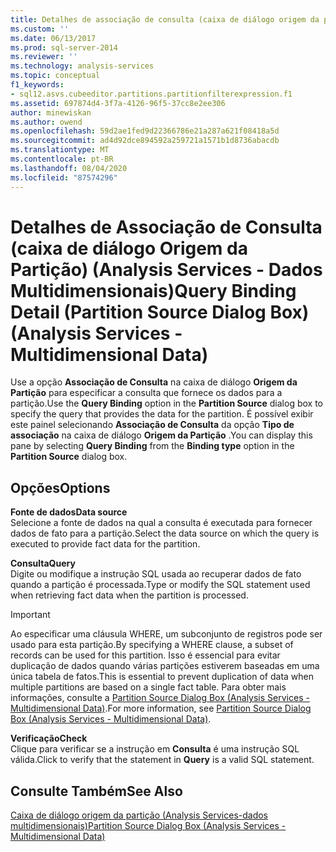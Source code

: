 ```yaml
---
title: Detalhes de associação de consulta (caixa de diálogo origem da partição) (Analysis Services-dados multidimensionais) | Microsoft Docs
ms.custom: ''
ms.date: 06/13/2017
ms.prod: sql-server-2014
ms.reviewer: ''
ms.technology: analysis-services
ms.topic: conceptual
f1_keywords:
- sql12.asvs.cubeeditor.partitions.partitionfilterexpression.f1
ms.assetid: 697874d4-3f7a-4126-96f5-37cc8e2ee306
author: minewiskan
ms.author: owend
ms.openlocfilehash: 59d2ae1fed9d22366786e21a287a621f08418a5d
ms.sourcegitcommit: ad4d92dce894592a259721a1571b1d8736abacdb
ms.translationtype: MT
ms.contentlocale: pt-BR
ms.lasthandoff: 08/04/2020
ms.locfileid: "87574296"
---
```

# <a name="query-binding-detail-partition-source-dialog-box-analysis-services---multidimensional-data"></a><span data-ttu-id="74538-102">Detalhes de Associação de Consulta (caixa de diálogo Origem da Partição) (Analysis Services - Dados Multidimensionais)</span><span class="sxs-lookup"><span data-stu-id="74538-102">Query Binding Detail (Partition Source Dialog Box) (Analysis Services - Multidimensional Data)</span></span>
  <span data-ttu-id="74538-103">Use a opção **Associação de Consulta** na caixa de diálogo **Origem da Partição** para especificar a consulta que fornece os dados para a partição.</span><span class="sxs-lookup"><span data-stu-id="74538-103">Use the **Query Binding** option in the **Partition Source** dialog box to specify the query that provides the data for the partition.</span></span> <span data-ttu-id="74538-104">É possível exibir este painel selecionando **Associação de Consulta** da opção **Tipo de associação** na caixa de diálogo **Origem da Partição** .</span><span class="sxs-lookup"><span data-stu-id="74538-104">You can display this pane by selecting **Query Binding** from the **Binding type** option in the **Partition Source** dialog box.</span></span>  
  
## <a name="options"></a><span data-ttu-id="74538-105">Opções</span><span class="sxs-lookup"><span data-stu-id="74538-105">Options</span></span>  
 <span data-ttu-id="74538-106">**Fonte de dados**</span><span class="sxs-lookup"><span data-stu-id="74538-106">**Data source**</span></span>  
 <span data-ttu-id="74538-107">Selecione a fonte de dados na qual a consulta é executada para fornecer dados de fato para a partição.</span><span class="sxs-lookup"><span data-stu-id="74538-107">Select the data source on which the query is executed to provide fact data for the partition.</span></span>  
  
 <span data-ttu-id="74538-108">**Consulta**</span><span class="sxs-lookup"><span data-stu-id="74538-108">**Query**</span></span>  
 <span data-ttu-id="74538-109">Digite ou modifique a instrução SQL usada ao recuperar dados de fato quando a partição é processada.</span><span class="sxs-lookup"><span data-stu-id="74538-109">Type or modify the SQL statement used when retrieving fact data when the partition is processed.</span></span>  
  
> [!IMPORTANT]  
>  <span data-ttu-id="74538-110">Ao especificar uma cláusula WHERE, um subconjunto de registros pode ser usado para esta partição.</span><span class="sxs-lookup"><span data-stu-id="74538-110">By specifying a WHERE clause, a subset of records can be used for this partition.</span></span> <span data-ttu-id="74538-111">Isso é essencial para evitar duplicação de dados quando várias partições estiverem baseadas em uma única tabela de fatos.</span><span class="sxs-lookup"><span data-stu-id="74538-111">This is essential to prevent duplication of data when multiple partitions are based on a single fact table.</span></span> <span data-ttu-id="74538-112">Para obter mais informações, consulte a [Partition Source Dialog Box &#40;Analysis Services - Multidimensional Data&#41;](partition-source-dialog-box-analysis-services-multidimensional-data.md).</span><span class="sxs-lookup"><span data-stu-id="74538-112">For more information, see [Partition Source Dialog Box &#40;Analysis Services - Multidimensional Data&#41;](partition-source-dialog-box-analysis-services-multidimensional-data.md).</span></span>  
  
 <span data-ttu-id="74538-113">**Verificação**</span><span class="sxs-lookup"><span data-stu-id="74538-113">**Check**</span></span>  
 <span data-ttu-id="74538-114">Clique para verificar se a instrução em **Consulta** é uma instrução SQL válida.</span><span class="sxs-lookup"><span data-stu-id="74538-114">Click to verify that the statement in **Query** is a valid SQL statement.</span></span>  
  
## <a name="see-also"></a><span data-ttu-id="74538-115">Consulte Também</span><span class="sxs-lookup"><span data-stu-id="74538-115">See Also</span></span>  
 [<span data-ttu-id="74538-116">Caixa de diálogo origem da partição &#40;Analysis Services-dados multidimensionais&#41;</span><span class="sxs-lookup"><span data-stu-id="74538-116">Partition Source Dialog Box &#40;Analysis Services - Multidimensional Data&#41;</span></span>](partition-source-dialog-box-analysis-services-multidimensional-data.md)  
  
  
